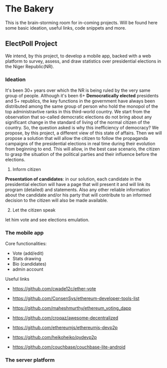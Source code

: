 # The Bakery
This is the brain-storming room for in-coming projects. Will be found here some basic ideation, useful links, code snippets and more.

## ElectPoll Project
We intend, by this project, to develop a mobile app, backed with a web platform to survey, assess, and draw statistics over presidential elections in the Niger Republic(NR).

### Ideation
It's been 30+ years over which the NR is being ruled by the very same group of people. Although it's been 6+ **Democratically elected** presidents and 5+ republics, the key functions in the government have always been distributed among the same group of person who hold the monopol of the top administravtive ranks in this third-world country. 
We start from the observation that so-called democratic elections do not bring about any significant change in the standard of living of the normal citizen of the country. So, the question asked is why this inefficiency of democracy?
We propose, by this project, a different view of this state of affairs. Then we will propose a solution that will allow the citizen to follow the propaganda campaigns of the presidential elections in real time during their evolution from beginning to end. This will allow, in the best case scenario, the citizen to grasp the situation of the political parties and their influence before the elections.

1. Inform citizen

**Presentation of candidates**: in our solution, each candidate in the presidential election will have a page that will present it and will link its program (detailed) and statements. Also any other reliable information about  the candidate and/or his party that will contribute to an informed decision to the citizen will also be made available.

2. Let the citizen speak 

let him vote and see elections emulation.




### The mobile app
Core functionalities:
- Vote (add/edit)
- Stats drawing
- Bio (candidates)
- admin account

Useful links
- https://github.com/cwade12c/ether-vote
- https://github.com/ConsenSys/ethereum-developer-tools-list
- https://github.com/maheshmurthy/ethereum_voting_dapp
- https://github.com/croqaz/awesome-decentralized
- https://github.com/ethereumjs/ethereumjs-devp2p
- https://github.com/heikoheiko/pydevp2p

- https://github.com/couchbase/couchbase-lite-android

### The server platform
